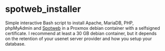 # spotweb_installer

Simple interactive Bash script to install Apache, MariaDB, PHP, phpMyAdmin and [Spotweb](https://github.com/spotweb/spotweb) in a Proxmox debian container with a selfsigned certificate.
I recommend at least a 30 GB debian container, but it depends on the retention of your usenet server provider and how you setup your database. 
